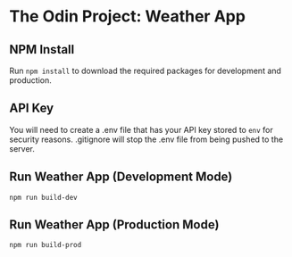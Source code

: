 # The Odin Project: Weather App

## NPM Install

Run `npm install` to download the required packages for development and production.

## API Key

You will need to create a .env file that has your API key stored to `env` for security reasons.
.gitignore will stop the .env file from being pushed to the server.

## Run Weather App (Development Mode)

`npm run build-dev`

## Run Weather App (Production Mode)

`npm run build-prod`
